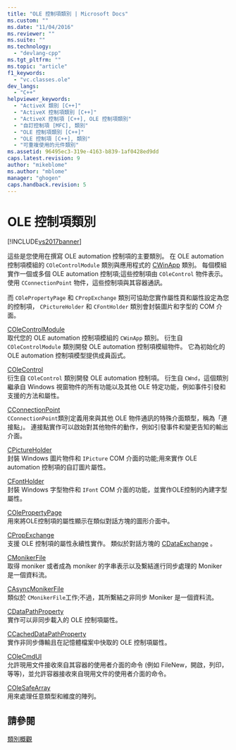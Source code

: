 ```yaml
---
title: "OLE 控制項類別 | Microsoft Docs"
ms.custom: ""
ms.date: "11/04/2016"
ms.reviewer: ""
ms.suite: ""
ms.technology: 
  - "devlang-cpp"
ms.tgt_pltfrm: ""
ms.topic: "article"
f1_keywords: 
  - "vc.classes.ole"
dev_langs: 
  - "C++"
helpviewer_keywords: 
  - "ActiveX 類別 [C++]"
  - "ActiveX 控制項類別 [C++]"
  - "ActiveX 控制項 [C++], OLE 控制項類別"
  - "自訂控制項 [MFC], 類別"
  - "OLE 控制項類別 [C++]"
  - "OLE 控制項 [C++], 類別"
  - "可重複使用的元件類別"
ms.assetid: 96495ec3-319e-4163-b839-1af0428ed9dd
caps.latest.revision: 9
author: "mikeblome"
ms.author: "mblome"
manager: "ghogen"
caps.handback.revision: 5
---
```

# OLE 控制項類別
[!INCLUDE[vs2017banner](../assembler/inline/includes/vs2017banner.md)]

這些是您使用在撰寫 OLE automation 控制項的主要類別。  在 OLE automation 控制項模組的 `COleControlModule` 類別與應用程式的 [CWinApp](../mfc/reference/cwinapp-class.md) 類別。  每個模組實作一個或多個 OLE automation 控制項;這些控制項由 `COleControl` 物件表示。  使用 `CConnectionPoint` 物件，這些控制項與其容器通訊。  
  
 而 `COlePropertyPage` 和 `CPropExchange` 類別可協助您實作屬性頁和屬性設定為您的控制項， `CPictureHolder` 和 `CFontHolder` 類別會封裝圖片和字型的 COM 介面。  
  
 [COleControlModule](../mfc/reference/colecontrolmodule-class.md)  
 取代您的 OLE automation 控制項模組的 `CWinApp` 類別。  衍生自 `COleControlModule` 類別開發 OLE automation 控制項模組物件。  它為初始化的 OLE automation 控制項模型提供成員函式。  
  
 [COleControl](../mfc/reference/colecontrol-class.md)  
 衍生自 `COleControl` 類別開發 OLE automation 控制項。  衍生自 `CWnd`，這個類別繼承自 Windows 視窗物件的所有功能以及其他 OLE 特定功能，例如事件引發和支援的方法和屬性。  
  
 [CConnectionPoint](../mfc/reference/cconnectionpoint-class.md)  
 `CConnectionPoint`類別定義用來與其他 OLE 物件通訊的特殊介面類型，稱為「連接點」。  連接點實作可以啟始對其他物件的動作，例如引發事件和變更告知的輸出介面。  
  
 [CPictureHolder](../mfc/reference/cpictureholder-class.md)  
 封裝 Windows 圖片物件和 `IPicture` COM 介面的功能;用來實作 OLE automation 控制項的自訂圖片屬性。  
  
 [CFontHolder](../mfc/reference/cfontholder-class.md)  
 封裝 Windows 字型物件和 `IFont` COM 介面的功能，並實作OLE控制的內建字型屬性。  
  
 [COlePropertyPage](../mfc/reference/colepropertypage-class.md)  
 用來將OLE控制項的屬性顯示在類似對話方塊的圖形介面中。  
  
 [CPropExchange](../mfc/reference/cpropexchange-class.md)  
 支援 OLE 控制項的屬性永續性實作。  類似於對話方塊的 [CDataExchange](../mfc/reference/cdataexchange-class.md) 。  
  
 [CMonikerFile](../mfc/reference/cmonikerfile-class.md)  
 取得 moniker 或者成為 moniker 的字串表示以及繫結進行同步處理的 Moniker 是一個資料流。  
  
 [CAsyncMonikerFile](../mfc/reference/casyncmonikerfile-class.md)  
 類似於 `CMonikerFile`工作;不過，其所繫結之非同步 Moniker 是一個資料流。  
  
 [CDataPathProperty](../mfc/reference/cdatapathproperty-class.md)  
 實作可以非同步載入的 OLE 控制項屬性。  
  
 [CCachedDataPathProperty](../mfc/reference/ccacheddatapathproperty-class.md)  
 實作非同步傳輸且在記憶體檔案中快取的 OLE 控制項屬性。  
  
 [COleCmdUI](../mfc/reference/colecmdui-class.md)  
 允許現用文件接收來自其容器的使用者介面的命令 \(例如 FileNew，開啟，列印，等等\)，並允許容器接收來自現用文件的使用者介面的命令。  
  
 [COleSafeArray](../mfc/reference/colesafearray-class.md)  
 用來處理任意類型和維度的陣列。  
  
## 請參閱  
 [類別概觀](../mfc/class-library-overview.md)